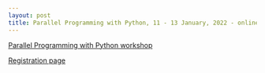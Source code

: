 ```yaml
---
layout: post
title: Parallel Programming with Python, 11 - 13 January, 2022 - online
---
```


[Parallel Programming with Python workshop](https://esciencecenter-digital-skills.github.io/2022-01-11-ds-parallel/)

[Registration page](https://www.eventbrite.com/e/parallel-programming-with-python-tickets-228232127437)

